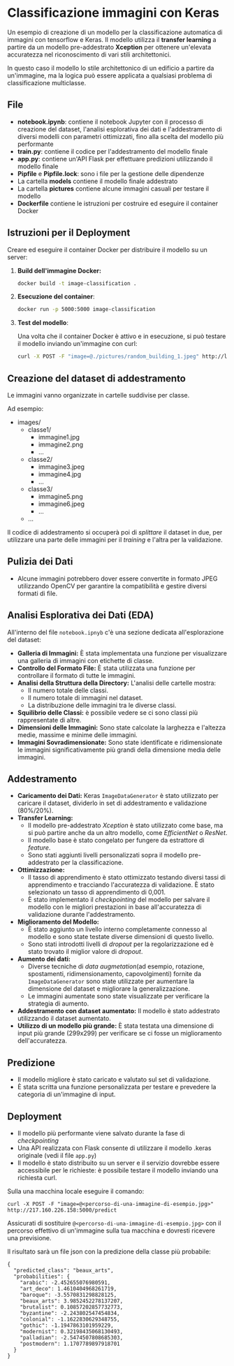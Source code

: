 # Classificazione immagini con Keras

Un esempio di creazione di un modello per la classificazione automatica di immagini con tensorflow e Keras. Il modello utilizza il **transfer learning** a partire da un modello pre-addestrato **Xception** per ottenere un'elevata accuratezza nel riconoscimento di vari stili architettonici.

In questo caso il modello lo stile architettonico di un edificio a partire da un'immagine, ma la logica può essere applicata a qualsiasi problema di classificazione multiclasse. 


## File
*   **notebook.ipynb**: contiene il notebook Jupyter con il processo di creazione del dataset, l'analisi esplorativa dei dati e l'addestramento di diversi modelli con parametri ottimizzati, fino alla scelta del modello più performante
*   **train.py**: contiene il codice per l'addestramento del modello finale
*   **app.py**: contiene un'API Flask per effettuare predizioni utilizzando il modello finale
*   **Pipfile** e **Pipfile.lock**: sono i file per la gestione delle dipendenze
*   La cartella **models** contiene il modello finale addestrato
*   La cartella **pictures** contiene alcune immagini casuali per testare il modello
*   **Dockerfile** contiene le istruzioni per costruire ed eseguire il container Docker

## Istruzioni per il Deployment
Creare ed eseguire il container Docker per distribuire il modello su un server:


1.  **Build dell'immagine Docker:**
    ```bash
    docker build -t image-classification .
    ```

3.  **Esecuzione del container**:
    ```bash
    docker run -p 5000:5000 image-classification
    ```

4.  **Test del modello**:

    Una volta che il container Docker è attivo e in esecuzione, si può testare il modello inviando un'immagine con curl:

    ```bash
    curl -X POST -F "image=@./pictures/random_building_1.jpeg" http://localhost:5000/predict
    ```

## Creazione del dataset di addestramento

Le immagini vanno organizzate in cartelle suddivise per classe. 

Ad esempio:

*   images/
    *   classe1/
        *   immagine1.jpg
        *   immagine2.png
        *   ...
    *   classe2/
        *   immagine3.jpeg
        *   immagine4.jpg
        *   ...
    *   classe3/
        *   immagine5.png
        *   immagine6.jpeg
        *    ...
    *   ...

Il codice di addestramento si occuperà poi di *splittare* il dataset in due, per utilizzare una parte delle immagini per il *training* e l'altra per la validazione. 

## Pulizia dei Dati

- Alcune immagini potrebbero dover essere convertite in formato JPEG utilizzando OpenCV per garantire la compatibilità e gestire diversi formati di file.


## Analisi Esplorativa dei Dati (EDA)

All'interno del file `notebook.ipnyb` c'è una sezione dedicata all'esplorazione del dataset:

-   **Galleria di Immagini:** È stata implementata una funzione per visualizzare una galleria di immagini con etichette di classe.
-   **Controllo del Formato File:** È stata utilizzata una funzione per controllare il formato di tutte le immagini.
-   **Analisi della Struttura della Directory:** L'analisi delle cartelle mostra:
    -   Il numero totale delle classi.
    -   Il numero totale di immagini nel dataset.
    -   La distribuzione delle immagini tra le diverse classi.
-   **Squilibrio delle Classi:** è possibile vedere se ci sono classi più rappresentate di altre.
-   **Dimensioni delle Immagini:** Sono state calcolate la larghezza e l'altezza medie, massime e minime delle immagini.
-   **Immagini Sovradimensionate:** Sono state identificate e ridimensionate le immagini significativamente più grandi della dimensione media delle immagini.

## Addestramento

-   **Caricamento dei Dati:** Keras `ImageDataGenerator` è stato utilizzato per caricare il dataset, dividerlo in set di addestramento e validazione (80%/20%).
-   **Transfer Learning:**
    -   Il modello pre-addestrato *Xception* è stato utilizzato come base, ma si può partire anche da un altro modello, come *EfficientNet* o *ResNet*.
    -   Il modello base è stato congelato per fungere da estrattore di *feature*.
    -   Sono stati aggiunti livelli personalizzati sopra il modello pre-addestrato per la classificazione.
-   **Ottimizzazione:**
    -   Il tasso di apprendimento è stato ottimizzato testando diversi tassi di apprendimento e tracciando l'accuratezza di validazione. È stato selezionato un tasso di apprendimento di 0,001.
    -   È stato implementato il *checkpointing* del modello per salvare il modello con le migliori prestazioni in base all'accuratezza di validazione durante l'addestramento.
-   **Miglioramento del Modello:**
    -   È stato aggiunto un livello interno completamente connesso al modello e sono state testate diverse dimensioni di questo livello.
    -   Sono stati introdotti livelli di *dropout* per la regolarizzazione ed è stato trovato il miglior valore di *dropout*.
-   **Aumento dei dati:**
    -   Diverse tecniche di *data augmetation*(ad esempio, rotazione, spostamenti, ridimensionamento, capovolgimenti) fornite da `ImageDataGenerator` sono state utilizzate per aumentare la dimensione del dataset e migliorare la generalizzazione.
    -   Le immagini aumentate sono state visualizzate per verificare la strategia di aumento.
-   **Addestramento con dataset aumentato:** Il modello è stato addestrato utilizzando il dataset aumentato.
-   **Utilizzo di un modello più grande:** È stata testata una dimensione di input più grande (299x299) per verificare se ci fosse un miglioramento dell'accuratezza.

## Predizione

-   Il modello migliore è stato caricato e valutato sul set di validazione.
-   È stata scritta una funzione personalizzata per testare e prevedere la categoria di un'immagine di input.

## Deployment

-   Il modello più performante viene salvato durante la fase di *checkpointing*
-  Una API realizzata con Flask consente di utilizzare il modello .keras originale (vedi il file `app.py`)
-   Il modello è stato distribuito su un server e il servizio dovrebbe essere accessibile per le richieste: è possibile testare il modello inviando una richiesta curl.

Sulla una macchina locale eseguire il comando:

```
curl -X POST -F "image=@<percorso-di-una-immagine-di-esempio.jpg>" http://217.160.226.158:5000/predict
```

Assicurati di sostituire `@<percorso-di-una-immagine-di-esempio.jpg>` con il percorso effettivo di un'immagine sulla tua macchina e dovresti ricevere una previsione.

Il risultato sarà un file json con la predizione della classe più probabile:


```
{
  "predicted_class": "beaux_arts",
  "probabilities": {
    "arabic": -2.452655076980591,
    "art_deco": 1.4610404968261719,
    "baroque": -3.5570831298828125,
    "beaux_arts": 3.9852452278137207,
    "brutalist": 0.10857202857732773,
    "byzantine": -2.243802547454834,
    "colonial": -1.1622830629348755,
    "gothic": -1.1947863101959229,
    "modernist": 0.32198435068130493,
    "palladian": -2.5474507808685303,
    "postmodern": 1.1707789897918701
  }
}

```